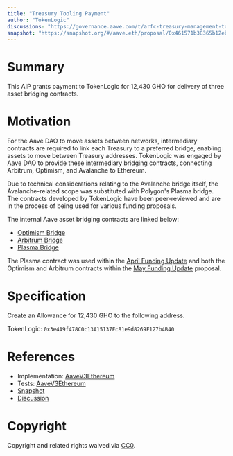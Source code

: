 ```yaml
---
title: "Treasury Tooling Payment"
author: "TokenLogic"
discussions: "https://governance.aave.com/t/arfc-treasury-management-tooling-upgrade/15201"
snapshot: "https://snapshot.org/#/aave.eth/proposal/0x461571b38365b12ebe39b80d4d9663daa9c7e574cd4bf190ec6fb48dec96371f"
---
```


# Summary

This AIP grants payment to TokenLogic for 12,430 GHO for delivery of three asset bridging contracts.

# Motivation

For the Aave DAO to move assets between networks, intermediary contracts are required to link each Treasury to a preferred bridge, enabling assets to move between Treasury addresses. TokenLogic was engaged by Aave DAO to provide these intermediary bridging contracts, connecting Arbitrum, Optimism, and Avalanche to Ethereum.

Due to technical considerations relating to the Avalanche bridge itself, the Avalanche-related scope was substituted with Polygon's Plasma bridge. The contracts developed by TokenLogic have been peer-reviewed and are in the process of being used for various funding proposals.

The internal Aave asset bridging contracts are linked below:

- [Optimism Bridge](https://github.com/bgd-labs/aave-helpers/pull/304)
- [Arbitrum Bridge](https://github.com/bgd-labs/aave-helpers/pull/209)
- [Plasma Bridge](https://github.com/bgd-labs/aave-helpers/pull/261)

The Plasma contract was used within the [April Funding Update](https://app.aave.com/governance/v3/proposal/?proposalId=103) and both the Optimism and Arbitrum contracts within the [May Funding Update](https://github.com/bgd-labs/aave-proposals-v3/pull/370) proposal.

# Specification

Create an Allowance for 12,430 GHO to the following address.

TokenLogic: `0x3e4A9f478C0c13A15137Fc81e9d8269F127b4B40`

# References

- Implementation: [AaveV3Ethereum](https://github.com/bgd-labs/aave-proposals-v3/blob/ca87247401e8c2a38cf03f751ac197869c63daaf/src/20240707_AaveV3Ethereum_ToolingUpdateAllowance/AaveV3Ethereum_ToolingUpdateAllowance_20240707.sol)
- Tests: [AaveV3Ethereum](https://github.com/bgd-labs/aave-proposals-v3/blob/ca87247401e8c2a38cf03f751ac197869c63daaf/src/20240707_AaveV3Ethereum_ToolingUpdateAllowance/AaveV3Ethereum_ToolingUpdateAllowance_20240707.t.sol)
- [Snapshot](https://snapshot.org/#/aave.eth/proposal/0x461571b38365b12ebe39b80d4d9663daa9c7e574cd4bf190ec6fb48dec96371f)
- [Discussion](https://governance.aave.com/t/arfc-treasury-management-tooling-upgrade/15201)

# Copyright

Copyright and related rights waived via [CC0](https://creativecommons.org/publicdomain/zero/1.0/).
